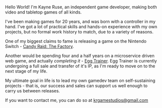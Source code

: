 Hello World! I'm Kayne Ruse, an independent game developer, making both video and tabletop games of all kinds.

I've been making games for 20 years, and was born with a controller in my hand. I've got a lot of practical skills and hands-on experience with my own projects, but no formal work history to match, due to a variety of reasons.

One of my biggest claims to fame is releasing a game on the Nintendo Switch - [Candy Raid: The Factory](https://www.nintendo.com/us/store/products/candy-raid-the-factory-switch/).

Another would be spending four and a half years on a microservice driven web game, and actually *completing it* - [Egg Trainer](https://eggtrainer.com/). Egg Trainer is currently undergoing a full sale and transfer of it's IP, as I'm ready to move on to the next stage of my life.

My ultimate goal in life is to lead my own gamedev team on self-sustaining projects - that is, our success and sales can support us well enough to carry us between releases.

If you want to contact me, you can do so at [krgamestudios@gmail.com](mailto:krgamestudios@gmail.com)

